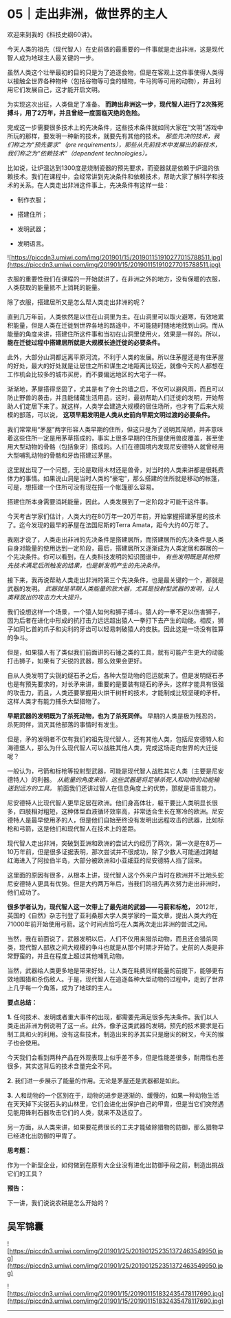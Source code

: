 # 05｜走出非洲，做世界的主人

欢迎来到我的《科技史纲60讲》。

今天人类的祖先（现代智人）在史前做的最重要的一件事就是走出非洲，这是现代智人成为地球主人最关键的一步。

虽然人类这个壮举最初的目的只是为了追逐食物，但是在客观上这件事使得人类得以接触全世界各种物种（包括谷物等可食的植物，牛马狗等可用的动物），并且利用它们发展自己，这才能开启文明。

为实现这次出征，人类做足了准备。 **而跨出非洲这一步，现代智人进行了2次殊死搏斗，用了2万年，并且曾经一度面临灭绝的危险。**

完成这一步需要很多技术上的先决条件，这些技术条件就如同大家在“文明”游戏中所玩的那样，要发明一种新的技术，就要先有其他的技术。 *那些先决的技术，我们称之为“预先要求”（pre requirements），那些从先前技术中发展出的新技术，我们称之为“依赖技术”（dependent technologies）。*

比如说，让炉温达到1300度是烧制瓷器的预先要求，而瓷器就是依赖于炉温的依赖技术。我们在课程中，会经常讲到先决条件和依赖技术，帮助大家了解科学和技术的关系。在人类走出非洲这件事上，先决条件有这样一些：

* 制作衣服；

* 搭建住所；

* 发明武器；

* 发明语言。

![https://piccdn3.umiwi.com/img/201901/15/201901151910277015788511.jpg](https://piccdn3.umiwi.com/img/201901/15/201901151910277015788511.jpg)

衣服的重要性我们在课程的一开始就讲了，在非洲之外的地方，没有保暖的衣服，人类获取的能量抵不上消耗的能量。

除了衣服，搭建居所又是怎么帮人类走出非洲的呢？

直到几万年前，人类依然是以住在山洞里为主。在山洞里可以取火避寒，有效地累积能量，但是人类在迁徙到世界各地的路途中，不可能随时随地地找到山洞。而从能量的角度来讲，搭建住所这件事和当初在山洞里使用火，效果是一样的。所以， **能在迁徙过程中搭建居所就是大规模长途迁徙的必要条件。**

此外，大部分山洞都远离平原河流，不利于人类的发展。所以住茅屋还是有住茅屋的好处，最大的好处就是让居住之所和谋生之地距离比较近，就像今天的人都想在工作机会比较多的城市买房，而不要偏远地区的大宅子一样。

渐渐地，茅屋搭得坚固了，尤其是有了夯土的墙之后，不仅可以避风雨，而且可以防止野兽的袭击，并且能储藏生活用品，这时，最初帮助人们迁徙的发明，开始帮助人们定居下来了。就这样，人类学会建造大规模的居住场所，也才有了后来大规模的部落，可以说， **这项早期发明是人类从史前向早期文明过渡的必要条件。**

我们常常用“茅屋”两字形容人类早期的住所，但这只是为了说明其简陋，并非意味着这些住所一定是用茅草搭成的，事实上很多早期的住所是使用兽皮覆盖，甚至使用大型动物的骨骼（包括象牙）搭成的。人们在德国境内发现尼安德特人就曾经用大型哺乳动物的骨骼和牙齿搭建过茅屋。

这里就出现了一个问题，无论是取得木材还是兽骨，对当时的人类来讲都是很耗费体力的事情。如果说山洞是当时人类的“豪宅”，那么搭建的住所就是移动的帐篷，可是，想搭建一个住所可没有现在搭一个帐篷那么容易。

搭建住所本身需要消耗能量，因此，人类发展到了一定阶段才可能干这件事。

今天考古学家们估计，人类大约在80万年—20万年前，开始掌握搭建茅屋的技术了。迄今发现的最早的茅屋在法国尼斯的Terra Amata，距今大约40万年了。

我刚才说了，人类走出非洲的先决条件是搭建居所，而搭建居所的先决条件是人类自身对能量的使用达到一定阶段，最后，搭建居所又逐渐成为人类定居和群居的一个先决条件。你可以看到，在人类科技发明的知识图谱中， *有些发明既是其他预先技术满足后所触发的结果，也是新发明产生的先决条件。*

接下来，我再说帮助人类走出非洲的第三个先决条件，也是最关键的一个，那就是武器的发明。 *武器就是早期人类能量的放大器，尤其是投射型武器的发明，让人类释放出的攻击力大大提升。*

我们设想这样一个场景，一个猿人如何和狮子搏斗。猿人的一拳不足以伤害狮子，因为后者在进化中形成的抗打击力远远超出猿人一拳打下去产生的动能。相反，狮子如同匕首的爪子和尖利的牙齿可以轻易刺破猿人的皮肤。因此这是一场没有胜算的争斗。

但是，如果猿人有了类似我们前面讲的石锤之类的工具，就有可能产生更大的动能打击狮子，如果有了尖锐的武器，那么效果会更好。

自从人类发明了尖锐的燧石矛之后，各种大型动物的厄运就来了。但是发明燧石矛也是有预先要求的，对长矛来讲，重要的是要装有燧石的矛头，这样才能具有很强的攻击力，而且，人类还要掌握用火烘干树杆的技术，才能制成比较坚硬的矛杆。这样人类才有能力捕杀大型猎物了。

 **早期武器的发明既为了杀死动物，也为了杀死同伴。** 早期的人类是极为残忍的，杀死同伴，消灭其他部落的事情时有发生。

但是，矛的发明者不仅有我们的祖先现代智人，还有其他人类，包括尼安德特人和海德堡人，那么为什么现代智人可以战胜其他人类，完成这场走向世界的大迁徙呢？

一般认为，弓箭和标枪等投射型武器，可能是现代智人战胜其它人类（主要是尼安德特人）的利器。 *从能量的角度来讲，这些武器是将足够杀死人和动物的动能输送到远方的工具。* 前面我们还讲过智人在信息角度上的优势，那就是语言能力。

尼安德特人比现代智人更早定居在欧洲。他们身高体壮，躯干要比人类明显长很多，四肢相对粗短，这种体型血液循环效率高，非常适合生长在寒冷的欧洲。尼安德特人是最早使用矛的人，但是他们自始至终没有发明出远程攻击的武器，比如标枪和弓箭，这是他们和现代智人在技术上的差距。

现代智人走出非洲，突破到亚洲和欧洲的尝试大约经历了两次，第一次是在8万—10万年前，但是很多证据表明，那次尝试并不很成功，除了少数人可能通过跨越红海进入了阿拉伯半岛，大部分被欧洲和小亚细亚的尼安德特人挡了回来。

这里面的原因有很多，从根本上讲，现代智人这个外来户当时在欧洲并不比地头蛇尼安德特人更具有优势。但是大约两万年后，当我们的祖先再次努力走出非洲时，他们成功了。

 **很多学者认为，现代智人这一次带上了最先进的武器——弓箭和标枪，** 2012年，英国的《自然》杂志刊登了亚利桑那大学人类学家的一篇文章，提出人类大约在71000年前开始使用弓箭。这个时间点恰巧在人类两次走出非洲的尝试之间。

当然，我在前面说了，武器发明以后，人们不仅用来猎杀动物，而且还会猎杀同类，现代智人部族之间大规模的争斗也就是从那个时期才开始了。史前的人类是非常野蛮的，并且在程度上超过其他哺乳动物。

当然，武器给人类更多地是带来好处，让人类在耗费同样能量的前提下，能够更有效地围猎和杀伤敌人。于是，现代智人在追逐各种大型动物的过程中，走到了世界上几乎每一个角落，成为了地球的主人。

 **要点总结：**

 **1.** 任何技术、发明或者重大事件的出现，都需要先满足很多先决条件。我们以人类走出非洲为例说明了这一点。此外，像矛这类武器的发明，预先的技术要求是石制工具和火的利用。没有这些技术，制造出来的矛其实只是磨尖的树叉，今天的猴子也会使用。

今天我们会看到两种产品在外观表现上似乎差不多，但是性能差很多，耐用性也差很多，其实这背后的技术含量完全不同。

 **2.** 我们进一步展示了能量的作用。无论是茅屋还是武器都是如此。

 **3.** 人和动物的一个区别在于，动物的进步是逐渐的、缓慢的，如果一种动物生活在天天掉下尖锐石头的山林里，它们会进化出保护自己的甲胄，但是当它们突然遇见能用锋利石器攻击它们的人类，就来不及适应了。

另一方面，从人类来讲，如果要花费很长的工夫才能破除猎物的防御，那么猎物早已经进化出防御的甲胄了。

 **思考题：**

作为一个新型企业，如何做到在原有大企业没有进化出防御手段之前，制造出挑战它们的工具？

 **预告：**

下一讲，我们说说农耕是怎么开始的？

## 吴军锦囊

![https://piccdn3.umiwi.com/img/201901/25/201901252351372463549950.jpg](https://piccdn3.umiwi.com/img/201901/25/201901252351372463549950.jpg)

![https://piccdn3.umiwi.com/img/201901/15/201901151832435478117690.jpg](https://piccdn3.umiwi.com/img/201901/15/201901151832435478117690.jpg)

---
